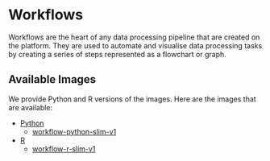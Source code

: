# Workflows
Workflows are the heart of any data processing pipeline that are created on the platform. They are used to automate and visualise data processing tasks by creating a series of steps represented as a flowchart or graph.

## Available Images
We provide Python and R versions of the images. Here are the images that are available:
- [Python](./python)
  - [workflow-python-slim-v1](./python/slim)
- [R](./r)
  - [workflow-r-slim-v1](./r/slim)